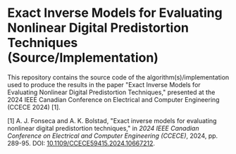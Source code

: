 # Exact Inverse Models for Evaluating Nonlinear Digital Predistortion Techniques (Source/Implementation)

This repository contains the source code of the algorithm(s)/implementation used to produce the results in the paper "Exact Inverse Models for Evaluating Nonlinear Digital Predistortion Techniques," presented at the 2024 IEEE Canadian Conference on Electrical and Computer Engineering (CCECE 2024) [1].

[1] A. J. Fonseca and A. K. Bolstad, "Exact inverse models for evaluating nonlinear digital predistortion techniques," in *2024 IEEE Canadian Conference on Electrical and Computer Engineering (CCECE)*, 2024, pp. 289-95. DOI: [10.1109/CCECE59415.2024.10667212](https://doi.org/10.1109/CCECE59415.2024.10667212).